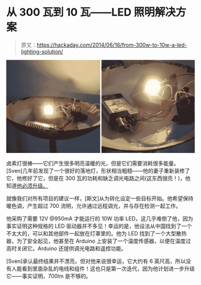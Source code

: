 # 从 300 瓦到 10 瓦——LED 照明解决方案

> 原文：<https://hackaday.com/2014/06/16/from-300w-to-10w-a-led-lighting-solution/>

![LED halogen light](img/8e736c0761e659b6058d12166b800281.png)

卤素灯很棒——它们产生很多明亮温暖的光，但是它们需要消耗很多能量。[Sven]几年前发现了一个很好的落地灯，形状相当粗糙——他的妻子重新装修了它，他修好了它，但是在 300 瓦的功耗和缺乏调光电路之间(这东西很亮！)，他知道[他必须升级。](http://perso.aquilenet.fr/~sven337/english/2014/05/08/Transforming-halogen-lamp-into-LED-lamp.html)

就像我们对所有项目的建议一样，[斯文]从为转化设定一些目标开始。他希望保持暖色调，产生超过 700 流明，允许通过远程调光，并与存在检测一起工作。

他采购了需要 12V @950mA 才能运行的 10W 功率 LED，这几乎难倒了他，因为事实证明这种规格的 LED 驱动器并不多见！幸运的是，他设法从中国找到了一个不太大的，可以和其他部件一起放在灯罩里的。他为 LED 找到了一个大型散热器，为了安全起见，他甚至在 Arduino 上安装了一个温度传感器，以便在温度过高时关闭它。Arduino 还提供调光电路和遥控功能。

[Sven]承认最终结果并不漂亮，但对他来说很幸运，它大约有 6 英尺高，所以没有人能看到里面杂乱的电线和组件！这也只是第一次迭代，因为他计划进一步升级它——事实证明，700lm 是不够的。